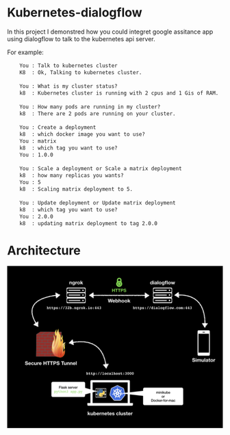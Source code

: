 # Kubernetes-dialogflow

In this project I demonstred how you could integret google assitance app using dialogflow to talk to the kubernetes api server.

For example:
```
    You : Talk to kubernetes cluster
    K8  : Ok, Talking to kubernetes cluster.

    You : What is my cluster status?
    k8  : Kubernetes cluster is running with 2 cpus and 1 Gis of RAM.

    You : How many pods are running in my cluster?
    k8  : There are 2 pods are running on your cluster.

    You : Create a deployment
    k8  : which docker image you want to use?
    You : matrix
    k8  : which tag you want to use?
    You : 1.0.0

    You : Scale a deployment or Scale a matrix deployment
    k8  : how many replicas you wants?
    You : 5
    k8  : Scaling matrix deployment to 5.

    You : Update deployment or Update matrix deployment
    k8  : which tag you want to use?
    You : 2.0.0
    k8  : updating matrix deployment to tag 2.0.0

```

# Architecture

![Architecture](https://github.com/urvil38/api.ai/blob/master/documentation/images/api.003.jpeg)

